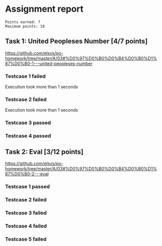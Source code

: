 # Assignment report
```
Points earned: 7
Maximum points: 19
```

## Task 1: United Peopleses Number [4/7 points]
https://github.com/elsys/po-homework/tree/master/A/03#%D0%97%D0%B0%D0%B4%D0%B0%D1%87%D0%B0-1---united-peopleses-number

### Testcase 1 failed
Execution took more than 1 seconds
### Testcase 2 failed
Execution took more than 1 seconds
### Testcase 3 passed
### Testcase 4 passed

## Task 2: Eval [3/12 points]
https://github.com/elsys/po-homework/tree/master/A/03#%D0%97%D0%B0%D0%B4%D0%B0%D1%87%D0%B0-2---eval

### Testcase 1 passed
### Testcase 2 failed
### Testcase 3 failed
### Testcase 4 failed
### Testcase 5 failed
